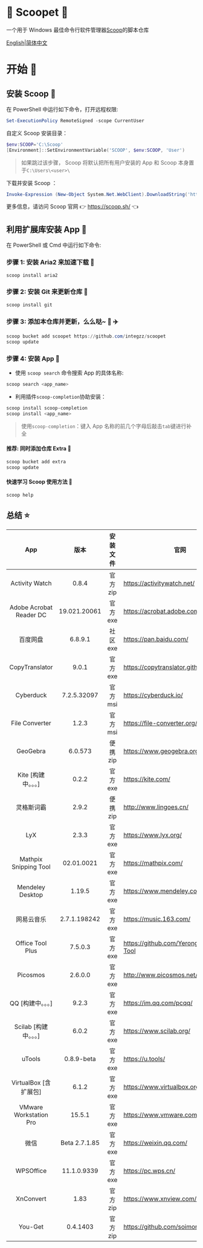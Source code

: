 <div align="left">
<h1 align="left"> 🍨 Scoopet 🍨 </h1>

<p>
一个用于 Windows 最佳命令行软件管理器<a href="https://github.com/lukesampson/scoop">Scoop</a>的脚本仓库
</p>

<p align="left">
        <a href="README.md">English</a>|<a href="README_CN.md">简体中文</a>
</p>
</div>

# 开始 🏃

## 安装 Scoop 🚴

在 PowerShell 中运行如下命令，打开远程权限:

```powershell
Set-ExecutionPolicy RemoteSigned -scope CurrentUser
```

自定义 Scoop 安装目录：

```powershell
$env:SCOOP='C:\Scoop'
[Environment]::SetEnvironmentVariable('SCOOP', $env:SCOOP, 'User')
```

> 如果跳过该步骤， Scoop 将默认把所有用户安装的 App 和 Scoop 本身置于`C:\Users\<user>\`

下载并安装 Scoop ：

```powershell
Invoke-Expression (New-Object System.Net.WebClient).DownloadString('https://get.scoop.sh')
```

更多信息，请访问 Scoop 官网 👉 https://scoop.sh/ 👈

## 利用扩展库安装 App 🚗

在 PowerShell 或 Cmd 中运行如下命令:

### 步骤 1: 安装 Aria2 来加速下载 🚅

```powershell
scoop install aria2
```

### 步骤 2: 安装 Git 来更新仓库 🎫

```powershell
scoop install git
```

### 步骤 3: 添加本仓库并更新，么么哒~ 💋 ✈️

```powershell
scoop bucket add scoopet https://github.com/integzz/scoopet
scoop update
```

### 步骤 4: 安装 App 🚀

- 使用 `scoop search` 命令搜索 App 的具体名称:

```powershell
scoop search <app_name>
```

- 利用插件`scoop-completion`协助安装：

```powershell
scoop install scoop-completion
scoop install <app_name>
```

> 使用`scoop-completion`：键入 App 名称的前几个字母后敲击`tab`键进行补全

#### 推荐: 同时添加仓库 Extra 💯

```powershell
scoop bucket add extra
scoop update
```

#### 快速学习 Scoop 使用方法 📖

```powershell
scoop help
```

## 总结 ⭐️

|           App           |     版本      | 安装文件 | 官网                                    |
| :---------------------: | :-----------: | :------: | --------------------------------------- |
|     Activity Watch      |     0.8.4     | 官方 zip | https://activitywatch.net/              |
| Adobe Acrobat Reader DC | 19.021.20061  | 官方 exe | https://acrobat.adobe.com/              |
|        百度网盘         |    6.8.9.1    | 社区 exe | https://pan.baidu.com/                  |
|     CopyTranslator      |     9.0.1     | 官方 exe | https://copytranslator.github.io/       |
|        Cyberduck        |  7.2.5.32097  | 官方 msi | https://cyberduck.io/                   |
|     File Converter      |     1.2.3     | 官方 msi | https://file-converter.org/             |
|        GeoGebra         |    6.0.573    | 便携 zip | https://www.geogebra.org/               |
|   Kite [构建中。。。]   |     0.2.2     | 官方 exe | https://kite.com/                       |
|       灵格斯词霸        |     2.9.2     | 便携 zip | http://www.lingoes.cn/                  |
|           LyX           |     2.3.3     | 官方 exe | https://www.lyx.org/                    |
|  Mathpix Snipping Tool  |  02.01.0021   | 官方 exe | https://mathpix.com/                    |
|    Mendeley Desktop     |    1.19.5     | 官方 exe | https://www.mendeley.com/               |
|       网易云音乐        | 2.7.1.198242  | 官方 exe | https://music.163.com/                  |
|    Office Tool Plus     |    7.5.0.3    | 官方 exe | https://github.com/YerongAI/Office-Tool |
|        Picosmos         |    2.6.0.0    | 官方 exe | http://www.picosmos.net/                |
|    QQ [构建中。。。]    |     9.2.3     | 官方 exe | https://im.qq.com/pcqq/                 |
|  Scilab [构建中。。。]  |     6.0.2     | 官方 exe | https://www.scilab.org/                 |
|         uTools          |  0.8.9-beta   | 官方 exe | https://u.tools/                        |
|  VirtualBox [含扩展包]  |     6.1.2     | 官方 exe | https://www.virtualbox.org/             |
| VMware Workstation Pro  |    15.5.1     | 官方 exe | https://www.vmware.com/                 |
|          微信           | Beta 2.7.1.85 | 官方 exe | https://weixin.qq.com/                  |
|        WPSOffice        |  11.1.0.9339  | 官方 exe | https://pc.wps.cn/                      |
|        XnConvert        |     1.83      | 官方 zip | https://www.xnview.com/en/xnconvert/    |
|         You-Get         |   0.4.1403    | 官方 zip | https://github.com/soimort/you-get      |
